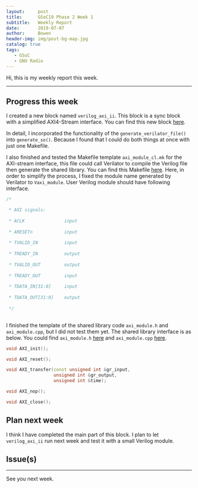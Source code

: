 ```yaml
---
layout:     post
title:      GSoC19 Phase 2 Week 1
subtitle:   Weekly Report
date:       2019-07-07
author:     Bowen
header-img: img/post-bg-map.jpg
catalog: true
tags:
   - GSoC
   - GNU Radio
---
```


Hi, this is my weekly report this week.

--------------------------

## Progress this week
I created a new block named `verilog_axi_ii`. This block is a sync block with a simplified AXI4-Stream interface. You can find this new block [here](https://github.com/B0WEN-HU/gr-verilog/tree/structure).

In detail, I incorporated the functionality of the `generate_verilator_file()` into `generate_so()`. Because I found that I could do both things at once with just one Makefile.

I also finished and tested the Makefile template `axi_module_cl.mk` for the AXI-stream interface, this file could call Verilator to compile the Verilog file then generate the shared library. You can find this Makefile [here](https://github.com/B0WEN-HU/gr-verilog/blob/structure/lib/axi_module_cl.mk). Here, in order to simplify the process, I fixed the module name generated by Verilator to `Vaxi_module`. User Verilog module should have following interface.

``` c++
/*

 * AXI signals:
 
 * ACLK               input
 
 * ARESETn            input
 
 * TVALID_IN          input
 
 * TREADY_IN          output
 
 * TVALID_OUT         output
 
 * TREADY_OUT         input
 
 * TDATA_IN[31:0]     input
 
 * TDATA_OUT[31:0]    output
 
 */
 
```

I finished the template of the shared library code `axi_module.h` and `axi_module.cpp`, but I did not test them yet. The shared library interface is as below. You could find `axi_module.h` [here](https://github.com/B0WEN-HU/gr-verilog/blob/structure/lib/axi_module.h) and `axi_module.cpp` [here](https://github.com/B0WEN-HU/gr-verilog/blob/structure/lib/axi_module.cpp).

``` c++
void AXI_init();

void AXI_reset();

void AXI_transfer(const unsigned int &gr_input,
                  unsigned int &gr_output,
                  unsigned int &time);

void AXI_nop();

void AXI_close();
```

## Plan next week
I think I have completed the main part of this block. I plan to let `verilog_axi_ii` run next week and test it with a small Verilog module.

## Issue(s)


--------------------------

See you next week.

